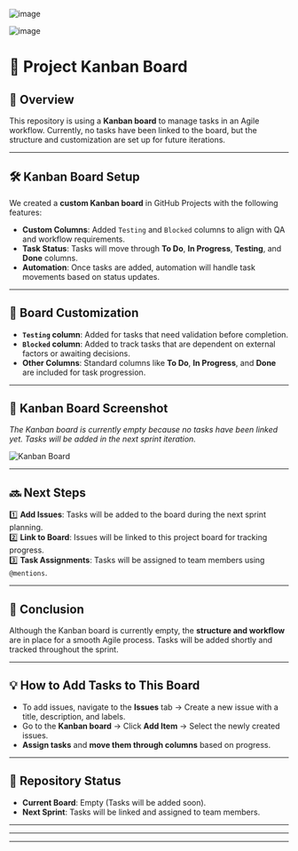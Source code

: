 ![image](https://github.com/user-attachments/assets/8a70d9c9-0329-45f3-b209-144b95bddfd3)

![image](https://github.com/user-attachments/assets/814f097a-9f2b-4c57-b873-c9cb064a4f01)


# 🚀 Project Kanban Board  

## 📌 Overview  
This repository is using a **Kanban board** to manage tasks in an Agile workflow. Currently, no tasks have been linked to the board, but the structure and customization are set up for future iterations. 

---

## 🛠️ Kanban Board Setup  
We created a **custom Kanban board** in GitHub Projects with the following features:  
- **Custom Columns**: Added `Testing` and `Blocked` columns to align with QA and workflow requirements.  
- **Task Status**: Tasks will move through **To Do**, **In Progress**, **Testing**, and **Done** columns.  
- **Automation**: Once tasks are added, automation will handle task movements based on status updates.  

---

## 📌 Board Customization  
- **`Testing` column**: Added for tasks that need validation before completion.  
- **`Blocked` column**: Added to track tasks that are dependent on external factors or awaiting decisions.  
- **Other Columns**: Standard columns like **To Do**, **In Progress**, and **Done** are included for task progression.

---

## 📸 Kanban Board Screenshot  
_The Kanban board is currently empty because no tasks have been linked yet. Tasks will be added in the next sprint iteration._  

![Kanban Board](kanban_board.png)

---

## 🔜 Next Steps  
1️⃣ **Add Issues**: Tasks will be added to the board during the next sprint planning.  
2️⃣ **Link to Board**: Issues will be linked to this project board for tracking progress.  
3️⃣ **Task Assignments**: Tasks will be assigned to team members using `@mentions`.  

---

## 📝 Conclusion  
Although the Kanban board is currently empty, the **structure and workflow** are in place for a smooth Agile process. Tasks will be added shortly and tracked throughout the sprint.  

---

## 💡 How to Add Tasks to This Board  
- To add issues, navigate to the **Issues** tab → Create a new issue with a title, description, and labels.  
- Go to the **Kanban board** → Click **Add Item** → Select the newly created issues.  
- **Assign tasks** and **move them through columns** based on progress.

---

## 📌 Repository Status  
- **Current Board**: Empty (Tasks will be added soon).  
- **Next Sprint**: Tasks will be linked and assigned to team members.

---

---


---




